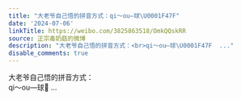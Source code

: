 ```yaml
---
title: "大老爷自己悟的拼音方式：qi～ou—球\U0001F47F"
date: '2024-07-06'
linkTitle: https://weibo.com/3825863518/OmkQQskRR
source: 正宗毒奶菇的微博
description: "大老爷自己悟的拼音方式：<br>qi～ou—球\U0001F47F  ..."
disable_comments: true
---
```

大老爷自己悟的拼音方式：<br>qi～ou—球👿  ...